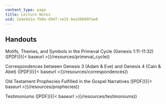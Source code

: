 ```yaml
---
content_type: page
title: Lecture Notes
uid: 2a4e9a1a-fb0e-d9d7-ce25-bea30b09fae8
---
```


Handouts
--------

Motifs, Themes, and Symbols in the Primeval Cycle (Genesis 1:11-11:32) ([PDF]({{< baseurl >}}/resources/primeval_cycle))

Correspondences between Genesis 3 (Adam & Eve) and Genesis 4 (Cain & Abel) ([PDF]({{< baseurl >}}/resources/correspondences))

Old Testament Prophecies Fulfilled in the Gospel Narratives ([PDF]({{< baseurl >}}/resources/prophecies))

Testimoniums ([PDF]({{< baseurl >}}/resources/testimoniums))